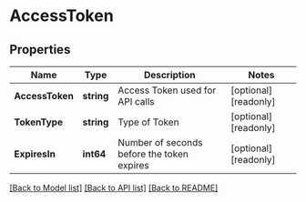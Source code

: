# AccessToken

## Properties

Name | Type | Description | Notes
------------ | ------------- | ------------- | -------------
**AccessToken** | **string** | Access Token used for API calls | [optional] [readonly] 
**TokenType** | **string** | Type of Token | [optional] [readonly] 
**ExpiresIn** | **int64** | Number of seconds before the token expires | [optional] [readonly] 

[[Back to Model list]](../README.md#documentation-for-models) [[Back to API list]](../README.md#documentation-for-api-endpoints) [[Back to README]](../README.md)


